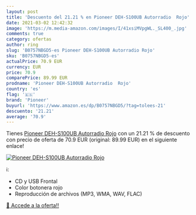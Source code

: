 ```yaml
---
layout: post
title: 'Descuento del 21.21 % en Pioneer DEH-S100UB Autorradio  Rojo'
date: 2021-03-02 12:42:32
image: 'https://m.media-amazon.com/images/I/41xsiMVpgWL._SL400_.jpg'
comments: true
category: ofertas
author: ring
slug: 'B0757NBGD5-es Pioneer DEH-S100UB Autorradio Rojo'
sku: 'B0757NBGD5-es'
actualPrice: 70.9 EUR
currency: EUR
price: 70.9
comparePrice: 89.99 EUR
prodname: 'Pioneer DEH-S100UB Autorradio  Rojo'
country: 'es'
flag: '🇪🇸'
brand: 'Pioneer'
buyurl: 'https://www.amazon.es/dp/B0757NBGD5/?tag=tolees-21'
descuento: '21.21'
average: '70.9'
---
```


Tienes [Pioneer DEH-S100UB Autorradio  Rojo](https://www.amazon.es/dp/B0757NBGD5/?tag=tolees-21) con un 21.21 % de descuento con precio de oferta de 70.9 EUR (original: 89.99 EUR) en el siguiente enlace!

[![Pioneer DEH-S100UB Autorradio  Rojo](https://m.media-amazon.com/images/I/41xsiMVpgWL._SL400_.jpg)](https://www.amazon.es/dp/B0757NBGD5/?tag=tolees-21)

ℹ️:

- CD y USB Frontal
- Color botonera rojo
- Reproducción de archivos (MP3, WMA, WAV, FLAC)

[🛒 Accede a la oferta!!](https://www.amazon.es/dp/B0757NBGD5/?tag=tolees-21)
